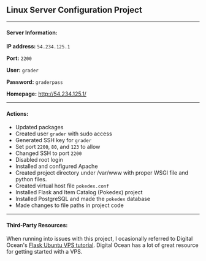 ## Linux Server Configuration Project


-----

#### Server Information:

**IP address:** `54.234.125.1`

**Port:** `2200`

**User:** `grader`

**Password:** `graderpass`

**Homepage:** http://54.234.125.1/


-----


#### Actions:
* Updated packages
* Created user `grader` with sudo access
* Generated SSH key for `grader`
* Set port `2200`, `80`, and `123` to allow
* Changed SSH to port `2200`
* Disabled root login
* Installed and configured Apache
* Created project directory under /var/www with proper WSGI file and python files.
* Created virtual host file `pokedex.conf`
* Installed Flask and Item Catalog (Pokedex) project
* Installed PostgreSQL and made the `pokedex` database
* Made changes to file paths in project code


-----


#### Third-Party Resources:
When running into issues with this project, I ocasionally referred to Digital Ocean's [Flask Ubuntu VPS tutorial](https://www.digitalocean.com/community/tutorials/how-to-deploy-a-flask-application-on-an-ubuntu-vps). Digital Ocean has a lot of great resource for getting started with a VPS.
